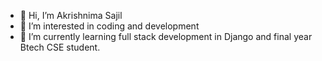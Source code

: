 - 👋 Hi, I’m Akrishnima Sajil
- 👀 I’m interested in coding and development 
- 🌱 I’m currently learning full stack development in Django and final year Btech CSE student.

<!--
akrishnima/akrishnima is a ✨ special ✨ repository because its `README.md` (this file) appears on your GitHub profile.
You can click the Preview link to take a look at your changes.
--->
